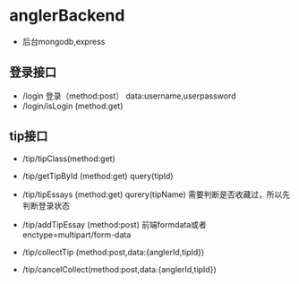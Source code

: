 # anglerBackend
+ 后台mongodb,express

## 登录接口
+ /login 登录（method:post） data:username,userpassword
+ /login/isLogin (method:get)


## tip接口
+ /tip/tipClass(method:get)
+ /tip/getTipById (method:get) query(tipId)
+ /tip/tipEssays (method:get) qurery(tipName) 需要判断是否收藏过，所以先判断登录状态
+ /tip/addTipEssay (method:post)  前端formdata或者enctype=multipart/form-data

+ /tip/collectTip  (method:post,data:{anglerId,tipId})
+ /tip/cancelCollect(method:post,data:{anglerId,tipId})